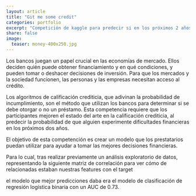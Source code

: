 ```yaml
---
layout: article
title: "Git me some credit"
categories: portfolio
excerpt: "Competición de kaggle para predecir si en los próximos 2 años una persona puede pagar un crédito o no"
share: false
image:
  teaser: money-400x250.jpg
---
```


Los bancos juegan un papel crucial en las economías de mercado. Ellos deciden quién puede obtener financiamiento y en qué condiciones, y pueden tomar o deshacer decisiones de inversión. Para que los mercados y la sociedad funcionen, las personas y las empresas necesitan acceso al crédito.

Los algoritmos de calificación crediticia, que adivinan la probabilidad de incumplimiento, son el método que utilizan los bancos para determinar si se debe otorgar o no un préstamo. Esta competencia requiere que los participantes mejoren el estado del arte en la calificación crediticia, al predecir la probabilidad de que alguien experimente dificultades financieras en los próximos dos años.

El objetivo de esta competención es crear un modelo que los prestatarios puedan utilizar para ayudar a tomar las mejores decisiones financieras.

Para lo cual, tras realizar previamente un análisis exploratorio de datos, representando la siguiente matriz de correlación para ver cómo de relacionadas estaban nuestras features con el target




el modelo que mejor predicciones daba era el modelo de clasificación de regresión logística binaria con un AUC de 0.73. 

